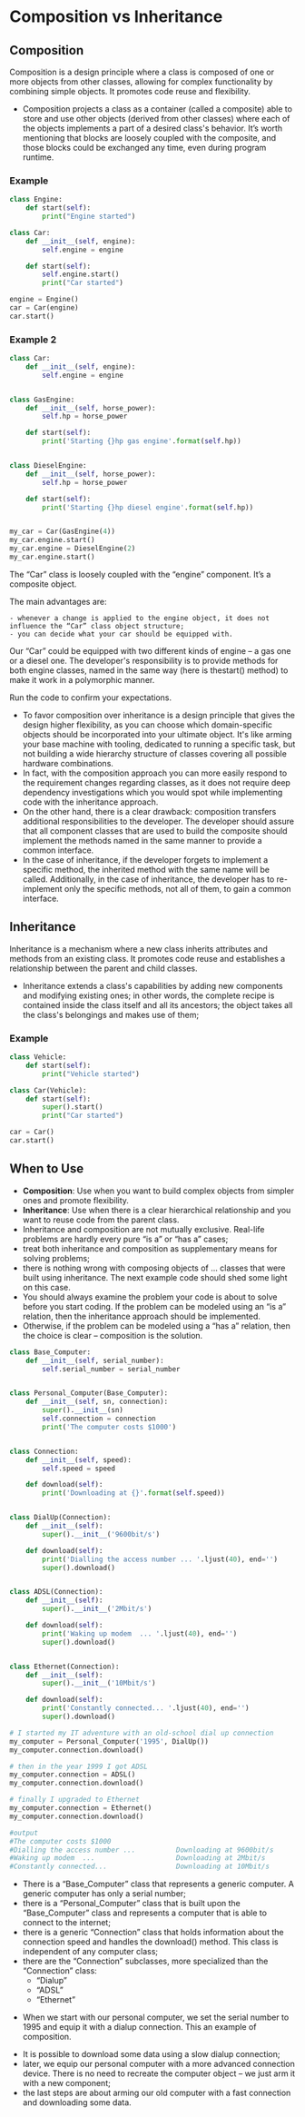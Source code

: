 # Composition vs Inheritance



## Composition

Composition is a design principle where a class is composed of one or more objects from other classes, allowing for complex functionality by combining simple objects. It promotes code reuse and flexibility.

- Composition projects a class as a container (called a composite) able to store and use other objects (derived from other classes) where each of the objects implements a part of a desired class's behavior. It’s worth mentioning that blocks are loosely coupled with the composite, and those blocks could be exchanged any time, even during program runtime.

### Example

```python
class Engine:
    def start(self):
        print("Engine started")

class Car:
    def __init__(self, engine):
        self.engine = engine

    def start(self):
        self.engine.start()
        print("Car started")

engine = Engine()
car = Car(engine)
car.start()
```

### Example 2
```python
class Car:
    def __init__(self, engine):
        self.engine = engine


class GasEngine:
    def __init__(self, horse_power):
        self.hp = horse_power

    def start(self):
        print('Starting {}hp gas engine'.format(self.hp))


class DieselEngine:
    def __init__(self, horse_power):
        self.hp = horse_power

    def start(self):
        print('Starting {}hp diesel engine'.format(self.hp))


my_car = Car(GasEngine(4))
my_car.engine.start()
my_car.engine = DieselEngine(2)
my_car.engine.start()
```

The “Car” class is loosely coupled with the “engine” component. It’s a composite object.

The main advantages are:

    - whenever a change is applied to the engine object, it does not influence the “Car” class object structure;
    - you can decide what your car should be equipped with.

Our “Car” could be equipped with two different kinds of engine – a gas one or a diesel one. The developer's responsibility is to provide methods for both engine classes, named in the same way (here is thestart() method) to make it work in a polymorphic manner.

Run the code to confirm your expectations.

- To favor composition over inheritance is a design principle that gives the design higher flexibility, as you can choose which domain-specific objects should be incorporated into your ultimate object. It's like arming your base machine with tooling, dedicated to running a specific task, but not building a wide hierarchy structure of classes covering all possible hardware combinations. 
- In fact, with the composition approach you can more easily respond to the requirement changes regarding classes, as it does not require deep dependency investigations which you would spot while implementing code with the inheritance approach.
- On the other hand, there is a clear drawback: composition transfers additional responsibilities to the developer. The developer should assure that all component classes that are used to build the composite should implement the methods named in the same manner to provide a common interface.
- In the case of inheritance, if the developer forgets to implement a specific method, the inherited method with the same name will be called. Additionally, in the case of inheritance, the developer has to re-implement only the specific methods, not all of them, to gain a common interface.


## Inheritance

Inheritance is a mechanism where a new class inherits attributes and methods from an existing class. It promotes code reuse and establishes a relationship between the parent and child classes.

- Inheritance extends a class's capabilities by adding new components and modifying existing ones; in other words, the complete recipe is contained inside the class itself and all its ancestors; the object takes all the class's belongings and makes use of them;

### Example

```python
class Vehicle:
    def start(self):
        print("Vehicle started")

class Car(Vehicle):
    def start(self):
        super().start()
        print("Car started")

car = Car()
car.start()
```

## When to Use

- **Composition**: Use when you want to build complex objects from simpler ones and promote flexibility.
- **Inheritance**: Use when there is a clear hierarchical relationship and you want to reuse code from the parent class.
- Inheritance and composition are not mutually exclusive. Real-life problems are hardly every pure “is a” or “has a” cases;
- treat both inheritance and composition as supplementary means for solving problems;
- there is nothing wrong with composing objects of ... classes that were built using inheritance. The next example code should shed some light on this case.
- You should always examine the problem your code is about to solve before you start coding. If the problem can be modeled using an “is a” relation, then the inheritance approach should be implemented.
- Otherwise, if the problem can be modeled using a “has a” relation, then the choice is clear – composition is the solution. 

```python
class Base_Computer:
    def __init__(self, serial_number):
        self.serial_number = serial_number


class Personal_Computer(Base_Computer):
    def __init__(self, sn, connection):
        super().__init__(sn)
        self.connection = connection
        print('The computer costs $1000')


class Connection:
    def __init__(self, speed):
        self.speed = speed

    def download(self):
        print('Downloading at {}'.format(self.speed))


class DialUp(Connection):
    def __init__(self):
        super().__init__('9600bit/s')

    def download(self):
        print('Dialling the access number ... '.ljust(40), end='')
        super().download()


class ADSL(Connection):
    def __init__(self):
        super().__init__('2Mbit/s')

    def download(self):
        print('Waking up modem  ... '.ljust(40), end='')
        super().download()


class Ethernet(Connection):
    def __init__(self):
        super().__init__('10Mbit/s')

    def download(self):
        print('Constantly connected... '.ljust(40), end='')
        super().download()

# I started my IT adventure with an old-school dial up connection
my_computer = Personal_Computer('1995', DialUp())
my_computer.connection.download()

# then in the year 1999 I got ADSL
my_computer.connection = ADSL()
my_computer.connection.download()

# finally I upgraded to Ethernet
my_computer.connection = Ethernet()
my_computer.connection.download()

#output
#The computer costs $1000
#Dialling the access number ...          Downloading at 9600bit/s
#Waking up modem  ...                    Downloading at 2Mbit/s
#Constantly connected...                 Downloading at 10Mbit/s


```

- There is a “Base_Computer” class that represents a generic computer. A generic computer has only a serial number;
- there is a “Personal_Computer” class that is built upon the “Base_Computer” class and represents a computer that is able to connect to the internet;
- there is a generic “Connection” class that holds information about the connection speed and handles the download() method. This class is independent of any computer class;
- there are the “Connection” subclasses, more specialized than the “Connection” class:
  - “Dialup”
  - “ADSL”
  - “Ethernet”

* When we start with our personal computer, we set the serial number to 1995 and equip it with a dialup connection. This an example of composition.

- It is possible to download some data using a slow dialup connection;
- later, we equip our personal computer with a more advanced connection device. There is no need to recreate the computer object – we just arm it with a new component;
- the last steps are about arming our old computer with a fast connection and downloading some data.
